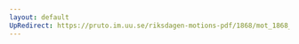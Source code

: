 ```yaml
---
layout: default
UpRedirect: https://pruto.im.uu.se/riksdagen-motions-pdf/1868/mot_1868__ak__112/mot_1868__ak__112-003.pdf
---
```

